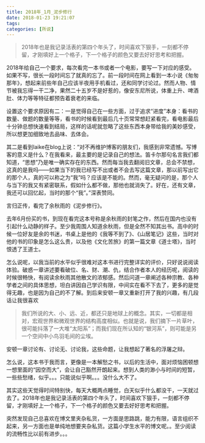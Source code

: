 ```yaml
---
title: 2018年_1月_泥步修行
date: 2018-01-23 19:21:07
tags: 
categories: [所说]
---
```


> 2018年也是我记录活表的第四个年头了，时间喜欢下狠手，一刻都不停留，才刚填好上一个格子，下一个格子的颜色又要去好好思考和把握。

<!--more-->

2018年给自己一个要求，每次看完一本书或者一个电影，要写一下对应的感受。如果不写，很长一段时间忘了就真的忘了。前一段时间在网上看到一本小说《匆匆那年》，想起来前些年自己应该半夜用手机看过，还和同学讨论过。然而人物、情节被我忘得一干二净，果然二十五岁不是好惹的，像安东尼所说，体重上升、啤酒肚、体力等等特征都预告着衰老的来临。

设置这个要求原因有二：一是觉得自己在一些方面，过于追求“进度”本身：看书的数量、做题的数量等等，看书的时候看到最后几十页常常想赶紧看完，看电影最后十分钟总想快速看到结局，这样的话呢就忽略了这些东西本身带给我的美妙感受，所以想更加细致地去品味、去体会。

其二是看到laike在blog上说：“对不再维护博客的朋友们，我感到非常遗憾。写博客的意义是什么？在我看来，最主要的是记录自己的想法。笛卡尔那句名言我们都知道，“思想”乃是唯一确实存在的东西。然而每当我去翻阅旧文章，总会不禁想，这真的是我吗——如果当下的我已经写不出或者不会去写这篇文章，那以前写出它的那个人，真的可以称之为“我”吗？应该是不能的。然而，毫无疑问的是，那个人与当下的我又有紧密联系，假如什么都不做，那他也就消失了。好在，还有文章，我还可以回忆起，当时的那个“我”。”深表赞同。

言归正传，看完了余秋雨的《泥步修行》。

去年6月份买的书，到现在看完这本号称是余秋雨的封笔之作，然后在国内也没有引起什么动静的样子。至少我周围人知道余秋雨，但是全然不知其出书。高中的时候一位好友是余的书迷，书桌上是他的《我等不到了》、《山居笔记》这些，当时对他的书的印象是怎么这么贵，以及他《文化苦旅》的第一篇文章《道士塔》，当时恨透了王道士。

怎么说呢，以我当前的水平似乎很难对这本书进行完整详实的评价，只好说说阅读体验。破惑一章讲述要看破位、名、财、潮、仇，结合作者本人的经历呢，阅读的时候很畅快，有阅读余秋雨其他散文的浓郁感。然后问道一章阐述各种宗教、各种学者之间的具体思想，坦白讲因自己学识有限，中间实在看不下去了，更多的是觉得无趣，也是因为自己的不了解。到后来安顿一章又重新打开了我的兴趣，有几段话让我很喜欢

> 我们所说的大、小、远、近，都还只是地球上的概念。其实，一切都是相对，宏观世界和微观世界的结构高度相似。也就是说，我们摘下一片草叶，很可能抖落了一大堆“太阳系”；而我们现在所认知的“银河系”，则可能是另一个空间中小鸟羽毛间的尘埃。

安顿一章讨论有、讨论无、讨论我，这些命题，让我想起了著名的浮屠之辩。

怎么说，这本书于我而言，更像是一本解愁之书，以后的生活中，面对烦恼困顿想一想里面的“因空而大”，会让自己豁然开朗起来。想到人类的渺小与时间的短暂，一些些愁绪，似乎。。。只能说似乎啊。。。没什么大不了。

其实这些天觉得时间特别快，每天大概两点睡觉，白天似乎什么都没干，一天就过去了。2018年也是我记录活表的第四个年头了，时间喜欢下狠手，一刻都不停留，才刚填好上一个格子，下一个格子的颜色又要去好好思考和把握。

突然发现自己总喜欢在博文里夹杂私货，一方面是思路跳，能力有限，语言组织不起来，另一方面也是单纯地想要夹杂私货。这篇小学生水平的博文呢。。至少阅读的流畅性比以前有进步。。。